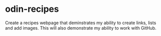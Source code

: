 # odin-recipes
Create a recipes webpage that deminstrates my ability to create links, lists and add images. This will also demonstrate my ability to work with GitHub.
